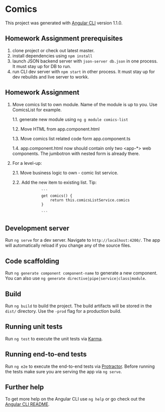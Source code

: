 # Comics

This project was generated with [Angular CLI](https://github.com/angular/angular-cli) version 1.1.0.

## Homework Assignment prerequisites

1. clone project or check out latest master.
2. install dependencies using `npm install`
3. launch JSON backend server with `json-server db.json` in one process. It must stay up for DB to run.
4. run CLI dev server with `npm start` in other process. It must stay up for dev rebuilds and live server to workk.

## Homework Assignment

1. Move comics list to own module. Name of the module is up to you. Use ComicsList for example. 

    1.1. generate new module using `ng g module comics-list`
    
    1.2. Move HTML from app.component.html
    
    1.3. Move comics list related code form app.component.ts

    1.4. app.component.html now should contain only two <app-*> web components. The jumbotron with nested form is already there. 
    
2. For a level-up:

    2.1. Move business logic to own - comic list service.

    2.2. Add the new item to existing list. Tip: 
    
                    ```
                    get comics() {
                        return this.comicsListService.comics
                    }
                    
                    ```

## Development server

Run `ng serve` for a dev server. Navigate to `http://localhost:4200/`. The app will automatically reload if you change any of the source files.

## Code scaffolding

Run `ng generate component component-name` to generate a new component. You can also use `ng generate directive|pipe|service|class|module`.

## Build

Run `ng build` to build the project. The build artifacts will be stored in the `dist/` directory. Use the `-prod` flag for a production build.

## Running unit tests

Run `ng test` to execute the unit tests via [Karma](https://karma-runner.github.io).

## Running end-to-end tests

Run `ng e2e` to execute the end-to-end tests via [Protractor](http://www.protractortest.org/).
Before running the tests make sure you are serving the app via `ng serve`.

## Further help

To get more help on the Angular CLI use `ng help` or go check out the [Angular CLI README](https://github.com/angular/angular-cli/blob/master/README.md).
